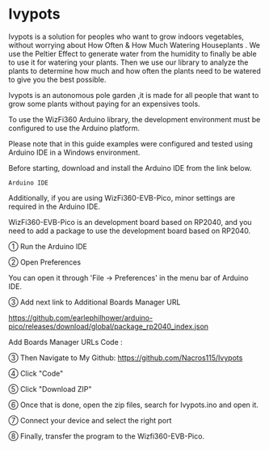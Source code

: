 # Ivypots
Ivypots is a solution for peoples who want to grow indoors vegetables, without worrying about How Often & How Much Watering Houseplants 
 . We use the Peltier Effect to generate water from the humidity to finally be able to use it for watering your plants. 
 Then we use our library to analyze the plants to determine how much and how often the plants need to be watered to give you the best possible.
 
 Ivypots is an autonomous pole garden ,it is made for all people that want to grow some plants without paying for an expensives tools.
 

 

 

To use the WizFi360 Arduino library, the development environment must be configured to use the Arduino platform.

Please note that in this guide examples were configured and tested using Arduino IDE in a Windows environment.

Before starting, download and install the Arduino IDE from the link below.

    Arduino IDE

Additionally, if you are using WizFi360-EVB-Pico, minor settings are required in the Arduino IDE.

WizFi360-EVB-Pico is an development board based on RP2040, and you need to add a package to use the development board based on RP2040.

① Run the Arduino IDE

② Open Preferences

You can open it through 'File → Preferences' in the menu bar of Arduino IDE.

③ Add next link to Additional Boards Manager URL

https://github.com/earlephilhower/arduino-pico/releases/download/global/package_rp2040_index.json

 

Add Boards Manager URLs
Code :


③ Then Navigate to My Github: https://github.com/Nacros115/Ivypots

 

④ Click "Code"

 


 
⑤ Click "Download ZIP"

 

⑥  Once that is done, open the zip files, search for Ivypots.ino and open it.

 

 

⑦  Connect your device and select the right port 

 

 

 

⑧ Finally, transfer the program to the Wizfi360-EVB-Pico.

 

 
